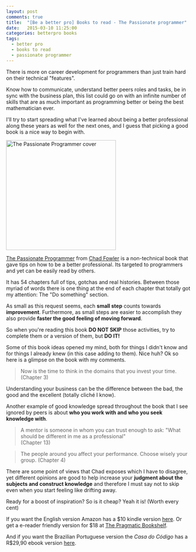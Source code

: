 ```yaml
---
layout: post
comments: true
title:  "[Be a better pro] Books to read - The Passionate programmer"
date:   2015-03-10 11:25:00
categories: betterpro books
tags:
  - better pro
  - books to read
  - passionate programmer
---
```


There is more on career development for programmers than just train hard on their technical "features".

Know how to communicate, understand better peers roles and tasks, be in sync with the business plan, this list could go on with an infinite number of skills that are as much important as programming better or being the best mathematician ever.

I'll try to start spreading what I've learned about being a better professional along these years as well for the next ones, and I guess that picking a good book is a nice way to begin with.

<img src="http://ecx.images-amazon.com/images/I/71p12ZrrSyL.jpg" alt="The Passionate Programmer cover" style="width: 300px;"/>

[The Passionate Programmer](https://pragprog.com/book/cfcar2/the-passionate-programmer) from [Chad Fowler](http://chadfowler.com/) is a non-technical book that gave tips on how to be a better professional. Its targeted to programmers and yet can be easily read by others.

It has 54 chapters full of tips, gotchas and real histories. Between those myriad of words there is one thing at the end of each chapter that totally got my attention: The "Do something" section.

As small as this request seems, each **small step** counts towards **improvement**. Furthermore, as small steps are easier to accomplish they also provide **faster the good feeling of moving forward**.

So when you're reading this book **DO NOT SKIP** those activities, try to complete them or a version of them, but **DO IT!**

Some of this book ideas opened my mind, both for things I didn't know and for things I already knew (in this case adding to them). Nice huh? Ok so here is a glimpse on the book with my comments.

> Now is the time to think in the domains that you invest your time.  
(Chapter 3)

Understanding your business can be the difference between the bad, the good and the excellent (totally cliché I know).

Another example of good knowledge spread throughout the book that I see ignored by peers is about **who you work with and who you seek knowledge with**.

> A mentor is someone in whom you can trust enough to ask: "What should be different in me as a professional"  
(Chapter 13)

> The people around you affect your performance. Choose wisely your group.
(Chapter 4)

There are some point of views that Chad exposes which I have to disagree, yet different opinions are good to help increase your **judgment about the subjects and construct knowledge** and therefore I must say not to skip even when you start feeling like drifting away.

Ready for a boost of inspiration? So is it cheap? Yeah it is! (Worth every cent)

If you want the English version Amazon has a $10 kindle version [here](http://www.amazon.com/The-Passionate-Programmer-Remarkable-Development/dp/1934356344). Or get a e-reader friendly version for $18 at [The Pragmatic Bookshelf](https://pragprog.com/book/cfcar2/the-passionate-programmer).

And if you want the Brazilian Portuguese  version the *Casa do Código* has a R$29,90 ebook version [here](http://www.casadocodigo.com.br/products/livro-programador-apaixonado).
